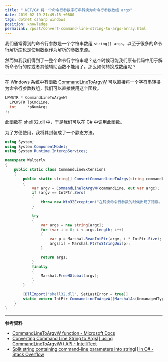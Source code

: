 ```yaml
---
title: ".NET/C# 将一个命令行参数字符串转换为命令行参数数组 args"
date: 2019-02-19 21:49:15 +0800
tags: dotnet csharp windows
position: knowledge
permalink: /post/convert-command-line-string-to-args-array.html
---
```


我们通常得到的命令行参数是一个字符串数组 `string[] args`，以至于很多的命令行解析库也是使用数组作为解析的参数来源。

然而如我我们得到了一整个命令行字符串呢？这个时候可能我们原有代码中用于解析命令行的库或者其他辅助函数不能用了。那么如何转换成数组呢？

---

在 Windows 系统中有函数 [CommandLineToArgvW](https://docs.microsoft.com/en-us/windows/desktop/api/shellapi/nf-shellapi-commandlinetoargvw) 可以直接将一个字符串转换为命令行参数数组，我们可以直接使用这个函数。

```cpp
LPWSTR * CommandLineToArgvW(
  LPCWSTR lpCmdLine,
  int     *pNumArgs
);
```

此函数在 shell32.dll 中，于是我们可以在 C# 中调用此函数。

为了方便使用，我将其封装成了一个静态方法。

```csharp
using System;
using System.ComponentModel;
using System.Runtime.InteropServices;

namespace Walterlv
{
    public static class CommandLineExtensions
    {
        public static string[] ConvertCommandLineToArgs(string commandLine)
        {
            var argv = CommandLineToArgvW(commandLine, out var argc);
            if (argv == IntPtr.Zero)
            {
                throw new Win32Exception("在转换命令行参数的时候出现了错误。");
            }

            try
            {
                var args = new string[argc];
                for (var i = 0; i < args.Length; i++)
                {
                    var p = Marshal.ReadIntPtr(argv, i * IntPtr.Size);
                    args[i] = Marshal.PtrToStringUni(p);
                }

                return args;
            }
            finally
            {
                Marshal.FreeHGlobal(argv);
            }
        }

        [DllImport("shell32.dll", SetLastError = true)]
        static extern IntPtr CommandLineToArgvW([MarshalAs(UnmanagedType.LPWStr)] string lpCmdLine, out int pNumArgs);
    }
}
```

---

**参考资料**

- [CommandLineToArgvW function - Microsoft Docs](https://docs.microsoft.com/en-us/windows/desktop/api/shellapi/nf-shellapi-commandlinetoargvw)
- [Converting Command Line String to Args[] using CommandLineToArgvW() API - IntelliTect](https://intellitect.com/converting-command-line-string-to-args-using-commandlinetoargvw-api/)
- [Split string containing command-line parameters into string[] in C# - Stack Overflow](https://stackoverflow.com/a/749653/6233938)

